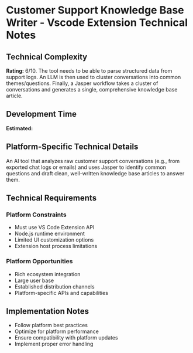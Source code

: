 # Customer Support Knowledge Base Writer - Vscode Extension Technical Notes

## Technical Complexity
**Rating:** 6/10. The tool needs to be able to parse structured data from support logs. An LLM is then used to cluster conversations into common themes/questions. Finally, a Jasper workflow takes a cluster of conversations and generates a single, comprehensive knowledge base article.

## Development Time
**Estimated:** 

## Platform-Specific Technical Details
An AI tool that analyzes raw customer support conversations (e.g., from exported chat logs or emails) and uses Jasper to identify common questions and draft clean, well-written knowledge base articles to answer them.

## Technical Requirements

### Platform Constraints
- Must use VS Code Extension API
- Node.js runtime environment
- Limited UI customization options
- Extension host process limitations

### Platform Opportunities
- Rich ecosystem integration
- Large user base
- Established distribution channels
- Platform-specific APIs and capabilities

## Implementation Notes
- Follow platform best practices
- Optimize for platform performance
- Ensure compatibility with platform updates
- Implement proper error handling
